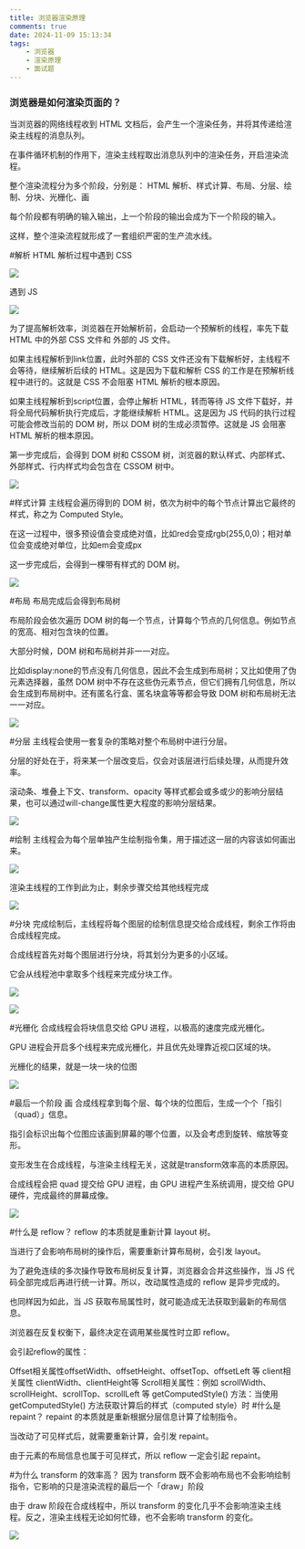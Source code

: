 ```yaml
---
title: 浏览器渲染原理
comments: true
date: 2024-11-09 15:13:34
tags:
    - 浏览器
    - 渲染原理
    - 面试题
---
```


### 浏览器是如何渲染页面的？
<!-- more -->

当浏览器的网络线程收到 HTML 文档后，会产生一个渲染任务，并将其传递给渲染主线程的消息队列。

在事件循环机制的作用下，渲染主线程取出消息队列中的渲染任务，开启渲染流程。

整个渲染流程分为多个阶段，分别是： HTML 解析、样式计算、布局、分层、绘制、分块、光栅化、画

每个阶段都有明确的输入输出，上一个阶段的输出会成为下一个阶段的输入。

这样，整个渲染流程就形成了一套组织严密的生产流水线。

#解析 HTML
解析过程中遇到 CSS

![](../images/chrome/image-20230901145948801.png)

遇到 JS

![](../images/chrome/image-20230901150037013.png)


为了提高解析效率，浏览器在开始解析前，会启动一个预解析的线程，率先下载 HTML 中的外部 CSS 文件和 外部的 JS 文件。

如果主线程解析到link位置，此时外部的 CSS 文件还没有下载解析好，主线程不会等待，继续解析后续的 HTML。这是因为下载和解析 CSS 的工作是在预解析线程中进行的。这就是 CSS 不会阻塞 HTML 解析的根本原因。

如果主线程解析到script位置，会停止解析 HTML，转而等待 JS 文件下载好，并将全局代码解析执行完成后，才能继续解析 HTML。这是因为 JS 代码的执行过程可能会修改当前的 DOM 树，所以 DOM 树的生成必须暂停。这就是 JS 会阻塞 HTML 解析的根本原因。

第一步完成后，会得到 DOM 树和 CSSOM 树，浏览器的默认样式、内部样式、外部样式、行内样式均会包含在 CSSOM 树中。

![](../images/chrome/image-20230901150218827.png)


#样式计算
主线程会遍历得到的 DOM 树，依次为树中的每个节点计算出它最终的样式，称之为 Computed Style。

在这一过程中，很多预设值会变成绝对值，比如red会变成rgb(255,0,0)；相对单位会变成绝对单位，比如em会变成px

这一步完成后，会得到一棵带有样式的 DOM 树。

![](../images/chrome/image-20230901150449029.png)

#布局
布局完成后会得到布局树

布局阶段会依次遍历 DOM 树的每一个节点，计算每个节点的几何信息。例如节点的宽高、相对包含块的位置。

大部分时候，DOM 树和布局树并非一一对应。

比如display:none的节点没有几何信息，因此不会生成到布局树；又比如使用了伪元素选择器，虽然 DOM 树中不存在这些伪元素节点，但它们拥有几何信息，所以会生成到布局树中。还有匿名行盒、匿名块盒等等都会导致 DOM 树和布局树无法一一对应。


![](../images/chrome/image-20230901150532770.png)

#分层
主线程会使用一套复杂的策略对整个布局树中进行分层。

分层的好处在于，将来某一个层改变后，仅会对该层进行后续处理，从而提升效率。

滚动条、堆叠上下文、transform、opacity 等样式都会或多或少的影响分层结果，也可以通过will-change属性更大程度的影响分层结果。

![](../images/chrome/image-20230901150548654.png)

#绘制
主线程会为每个层单独产生绘制指令集，用于描述这一层的内容该如何画出来。

![](../images/chrome/image-20230901150600166.png)

渲染主线程的⼯作到此为⽌，剩余步骤交给其他线程完成

![](../images/chrome/image-20230901150633287.png)

#分块
完成绘制后，主线程将每个图层的绘制信息提交给合成线程，剩余工作将由合成线程完成。

合成线程首先对每个图层进行分块，将其划分为更多的小区域。

它会从线程池中拿取多个线程来完成分块工作。

![](../images/chrome/image-20230901150650578.png)

![](../images/chrome/image-20230901150726296.png)


#光栅化
合成线程会将块信息交给 GPU 进程，以极高的速度完成光栅化。

GPU 进程会开启多个线程来完成光栅化，并且优先处理靠近视口区域的块。

光栅化的结果，就是一块一块的位图

![](../images/chrome/image-20230901150831893.png)

#最后一个阶段 画
合成线程拿到每个层、每个块的位图后，生成一个个「指引（quad）」信息。

指引会标识出每个位图应该画到屏幕的哪个位置，以及会考虑到旋转、缩放等变形。

变形发生在合成线程，与渲染主线程无关，这就是transform效率高的本质原因。

合成线程会把 quad 提交给 GPU 进程，由 GPU 进程产生系统调用，提交给 GPU 硬件，完成最终的屏幕成像。

![](../images/chrome/image-20230901150927920.png)


#什么是 reflow？
reflow 的本质就是重新计算 layout 树。

当进行了会影响布局树的操作后，需要重新计算布局树，会引发 layout。

为了避免连续的多次操作导致布局树反复计算，浏览器会合并这些操作，当 JS 代码全部完成后再进行统一计算。所以，改动属性造成的 reflow 是异步完成的。

也同样因为如此，当 JS 获取布局属性时，就可能造成无法获取到最新的布局信息。

浏览器在反复权衡下，最终决定在调用某些属性时立即 reflow。

会引起reflow的属性：

Offset相关属性offsetWidth、offsetHeight、offsetTop、offsetLeft 等
client相关属性 clientWidth、clientHeight等
Scroll相关属性：例如 scrollWidth、scrollHeight、scrollTop、scrollLeft 等
getComputedStyle() 方法：当使用 getComputedStyle() 方法获取计算后的样式（computed style）时
#什么是 repaint？
repaint 的本质就是重新根据分层信息计算了绘制指令。

当改动了可见样式后，就需要重新计算，会引发 repaint。

由于元素的布局信息也属于可见样式，所以 reflow 一定会引起 repaint。

#为什么 transform 的效率高？
因为 transform 既不会影响布局也不会影响绘制指令，它影响的只是渲染流程的最后一个「draw」阶段

由于 draw 阶段在合成线程中，所以 transform 的变化几乎不会影响渲染主线程。反之，渲染主线程无论如何忙碌，也不会影响 transform 的变化。

![](../images/chrome/image-20230901151924571.png)


